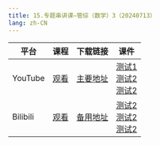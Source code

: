 ```yaml
---
title: 15.专题串讲课—管综（数学）3（20240713）
lang: zh-CN
---
```


| 平台       | 课程   | 下载链接     | 课件         |
|----------|--------|----------|--------------|
| YouTube  | [观看]() | [主要地址]() | [测试1]()<br/>[测试2]()<br/>[测试2]()  |
| Bilibili | [观看]() | [备用地址]() | [测试2]()<br/>[测试2]()<br/>[测试2]()      |

